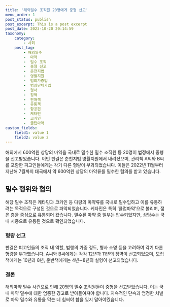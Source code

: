```yaml
---
title: '해외밀수 조직원 20명에게 중형 선고'
menu_order: 1
post_status: publish
post_excerpt: This is a post excerpt
post_date: 2023-10-20 20:14:59
taxonomy:
    category:
        - 사회
    post_tag:
        - 해외밀수
        -  마약
        -  밀수 조직
        -  중형 선고
        -  춘천지법
        -  영월지원
        -  범죄가중법
        -  범죄단체가입
        -  형사
        -  징역
        -  판매책
        -  유통책
        -  항공편
        -  케타민
        -  코카인
        -  클럽마약
custom_fields:
    field1: value 1
    field2: value 2
---
```



해외에서 600억원 상당의 마약을 국내로 밀수한 밀수 조직원 등 20명이 법정에서 중형을 선고받았습니다. 이번 판결은 춘천지법 영월지원에서 내려졌으며, 관리책 A씨와 B씨를 포함한 피고인들에게는 각기 다른 형량이 부과되었습니다. 이들은 2022년 11월부터 지난해 7월까지 태국에서 약 600억원 상당의 마약류를 밀수한 혐의를 받고 있습니다. 

## 밀수 행위와 혐의
해당 밀수 조직은 케타민과 코카인 등 다량의 마약류를 국내로 밀수입하고 이를 유통하려는 목적으로 구성된 것으로 파악되었습니다. 케타민은 특히 ‘클럽마약’으로 불리며, 젊은 층을 중심으로 유통되어 왔습니다. 밀수된 마약 중 일부는 압수되었지만, 상당수는 국내 시중으로 유통된 것으로 확인되었습니다.

### 형량 선고
판결은 피고인들의 조직 내 역할, 범행의 가중 정도, 형사 소명 등을 고려하여 각기 다른 형량을 부과했습니다. A씨와 B씨에게는 각각 12년과 11년의 징역이 선고되었으며, 모집책에게는 10년과 8년, 운반책에게는 4년∼8년의 실형이 선고되었습니다.

### 결론
해외마약 밀수 사건으로 인해 20명의 밀수 조직원들이 중형을 선고받았습니다. 이는 국내 마약 밀수에 대한 엄중한 경고로 받아들여져야 합니다. 지속적인 단속과 엄정한 처벌로 마약 밀수와 유통을 막는 데 힘써야 함을 잊지 말아야겠습니다.
